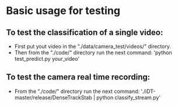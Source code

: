 # Basic usage for testing

## To test the classification of a single video:
  - First put yout video in the "./data/camera_test/videos/" directory.
  - Then from the "./code/" directory run the next command:
      'python test_predict.py your_video'

## To test the camera real time recording:
  - From the "./code/" directory run the next command:
      './iDT-master/release/DenseTrackStab | python classify_stream.py'
